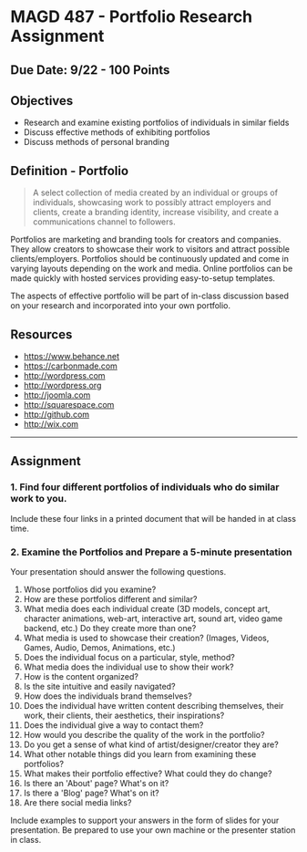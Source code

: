 # MAGD 487 - Portfolio Research Assignment
## Due Date: 9/22 - 100 Points

## Objectives
+ Research and examine existing portfolios of individuals in similar fields
+ Discuss effective methods of exhibiting portfolios
+ Discuss methods of personal branding

## Definition - Portfolio
> A select collection of media created by an individual or groups of individuals, showcasing work to possibly attract employers and  clients, create a branding identity, increase visibility, and create a communications channel to followers.

Portfolios are marketing and branding tools for creators and companies. They allow creators to showcase their work to visitors and attract possible clients/employers. Portfolios should be continuously updated and come in varying layouts depending on the work and media. Online portfolios can be made quickly with hosted services providing easy-to-setup templates.

The aspects of effective portfolio will be part of in-class discussion based on your research and incorporated into your own portfolio.

## Resources
- https://www.behance.net 
- https://carbonmade.com 
- http://wordpress.com
- http://wordpress.org
- http://joomla.com
- http://squarespace.com
- http://github.com
- http://wix.com

***
## Assignment
### 1. Find four different portfolios of individuals who do similar work to you.
Include these four links in a printed document that will be handed in at class time.

### 2. Examine the Portfolios and Prepare a 5-minute presentation
Your presentation should answer the following questions.

1. Whose portfolios did you examine?
2. How are these  portfolios different and similar?
3. What media does each individual create (3D models, concept art, character animations, web-art, interactive art, sound art, video game backend, etc.) Do they create more than one?
4. What media is used to showcase their creation?
(Images, Videos, Games, Audio, Demos, Animations, etc.)
5. Does the individual focus on a particular, style, method?
6. What media does the individual use to show their work?
7. How is the content organized?
7. Is the site intuitive and easily navigated?
8. How does the individuals brand themselves?
9. Does the individual have written content describing themselves, their work, their clients, their aesthetics, their inspirations?
10. Does the individual give a way to contact them?
11. How would you describe the quality of the work in the portfolio?
12. Do you get a sense of what kind of artist/designer/creator they are?
13. What other notable things did you learn from examining these portfolios?
14. What makes their portfolio effective? What could they do change?
15. Is there an 'About' page? What's on it?
16. Is there a 'Blog' page? What's on it?
17. Are there social media links?


Include examples to support your answers in the form of slides for your presentation. Be prepared to use your own machine or the presenter station in class.

